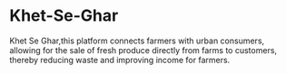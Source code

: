 # Khet-Se-Ghar
Khet Se Ghar,this platform connects farmers with urban consumers, allowing for the sale of fresh produce directly from farms to customers, thereby reducing waste and improving income for farmers.
